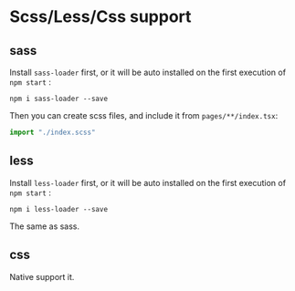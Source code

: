 # Scss/Less/Css support

## sass

Install `sass-loader` first, or it will be auto installed on the first execution of `npm start` :

```shell
npm i sass-loader --save
```

Then you can create scss files, and include it from `pages/**/index.tsx`:

```typescript
import "./index.scss"
```

## less

Install `less-loader` first, or it will be auto installed on the first execution of `npm start` :

```shell
npm i less-loader --save
```

The same as sass.

## css

Native support it.
